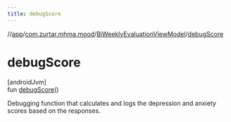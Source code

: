 ```yaml
---
title: debugScore
---
```

//[app](../../../index.html)/[com.zurtar.mhma.mood](../index.html)/[BiWeeklyEvaluationViewModel](index.html)/[debugScore](debug-score.html)



# debugScore



[androidJvm]\
fun [debugScore](debug-score.html)()



Debugging function that calculates and logs the depression and anxiety scores based on the responses.



